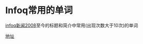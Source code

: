 # Infoq常用的单词

[infoq新闻2008](https://www.infoq.com/news/12000/)至今的标题和简介中常用(出现次数大于10次)的单词

[地址](http://hot.kunhai.xyz/)
